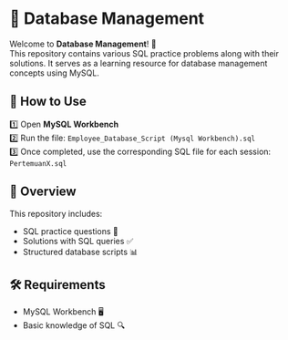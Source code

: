 # 📂 Database Management

Welcome to **Database Management**! 🚀  
This repository contains various SQL practice problems along with their solutions. It serves as a learning resource for database management concepts using MySQL.

## 📌 How to Use
1️⃣ Open **MySQL Workbench**  
2️⃣ Run the file: `Employee_Database_Script (Mysql Workbench).sql`  
3️⃣ Once completed, use the corresponding SQL file for each session: `PertemuanX.sql`  

## 📖 Overview
This repository includes:
- SQL practice questions 📝
- Solutions with SQL queries ✅
- Structured database scripts 📊

## 🛠 Requirements
- MySQL Workbench 🖥️
- Basic knowledge of SQL 🔍